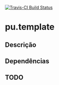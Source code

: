 [![Travis-CI Build
Status](https://travis-ci.org/curso-r/pu.template.svg?branch=master)](https://travis-ci.org/curso-r/pu.template)

pu.template
===========

Descrição
---------

Dependências
------------

TODO
----
